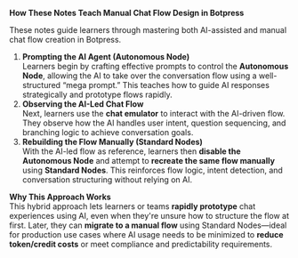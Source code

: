 
**How These Notes Teach Manual Chat Flow Design in Botpress**

These notes guide learners through mastering both AI-assisted and manual chat flow creation in Botpress.
1. **Prompting the AI Agent (Autonomous Node)**  
    Learners begin by crafting effective prompts to control the **Autonomous Node**, allowing the AI to take over the conversation flow using a well-structured “mega prompt.” This teaches how to guide AI responses strategically and prototype flows rapidly.
2. **Observing the AI-Led Chat Flow**  
    Next, learners use the **chat emulator** to interact with the AI-driven flow. They observe how the AI handles user intent, question sequencing, and branching logic to achieve conversation goals.
3. **Rebuilding the Flow Manually (Standard Nodes)**  
    With the AI-led flow as reference, learners then **disable the Autonomous Node** and attempt to **recreate the same flow manually** using **Standard Nodes**. This reinforces flow logic, intent detection, and conversation structuring without relying on AI.

**Why This Approach Works**  
This hybrid approach lets learners or teams **rapidly prototype** chat experiences using AI, even when they're unsure how to structure the flow at first. Later, they can **migrate to a manual flow** using Standard Nodes—ideal for production use cases where AI usage needs to be minimized to **reduce token/credit costs** or meet compliance and predictability requirements.

